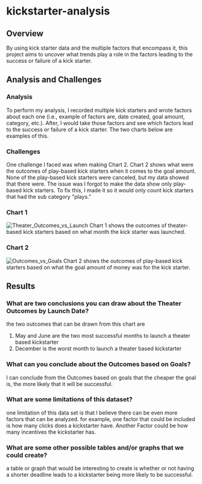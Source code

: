 # kickstarter-analysis
## Overview

By using kick starter data and the multiple factors that encompass it, this project aims to uncover what trends play a role in the factors leading to the success or failure of a kick starter. 

## Analysis and Challenges

### Analysis
To perform my analysis, I recorded multiple kick starters and wrote factors about each one (i.e., example of factors are, date created, goal amount, category, etc.). After, I would take those factors and see which factors lead to the success or failure of a kick starter. The two charts below are examples of this.
### Challenges
One challenge I faced was when making Chart 2. Chart 2 shows what were the outcomes of play-based kick starters when it comes to the goal amount. None of the play-based kick starters were canceled, but my data showed that there were. The issue was I forgot to make the data show only play-based kick starters. To fix this, I made it so it would only count kick starters that had the sub category "plays.”
### Chart 1
![Theater_Outcomes_vs_Launch](https://user-images.githubusercontent.com/112649072/192834585-ce1f56c1-f447-4730-9e60-586d3e19c4eb.png)
Chart 1 shows the outcomes of theater-based kick starters based on what month the kick starter was launched.
### Chart 2
![Outcomes_vs_Goals](https://user-images.githubusercontent.com/112649072/192834830-8b03f44e-4d87-4cd8-b513-969a3f0b657c.png)
Chart 2 shows the outcomes of play-based kick starters based on what the goal amount of money was for the kick starter.

## Results

### What are two conclusions you can draw about the Theater Outcomes by Launch Date?
the two outcomes that can be drawn from this chart are 
1. May and June are the two most successful months to launch a theater based kickstarter
2. December is the worst month to launch a theater based kickstarter

### What can you conclude about the Outcomes based on Goals?
I can conclude from the Outcomes based on goals that the cheaper the goal is, the more likely that it will be successful.

### What are some limitations of this dataset?
one limitation of this data set is that I believe there can be even more factors that can be analyzed. for example, one factor that could be included is how many clicks does a kickstarter have. Another Factor could be how many incentives the kickstarter has. 

### What are some other possible tables and/or graphs that we could create?
a table or graph that would be interesting to create is whether or not having a shorter deadline leads to a kickstarter being more likely to be successful.  

